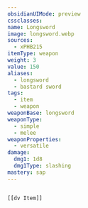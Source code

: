 ```yaml
---
obsidianUIMode: preview
cssclasses: 
name: Longsword
image: longsword.webp
sources:
  - xPHB215
itemType: weapon
weight: 3
value: 150
aliases:
  - longsword
  - bastard sword
tags:
  - item
  - weapon
weaponBase: longsword
weaponType:
  - simple
  - melee
weaponProperties:
  - versatile
damage:
  dmg1: 1d8
  dmg1Type: slashing
mastery: sap
---
```


```meta-bind-embed

[[dv Item]]

```